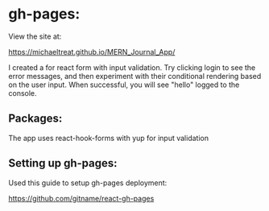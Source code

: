 # gh-pages:

View the site at:

https://michaeltreat.github.io/MERN_Journal_App/

I created a for react form with input validation. Try clicking login to see the error messages, and then experiment with their conditional rendering based on the user input. When successful, you will see "hello" logged to the console. 


## Packages:
The app uses react-hook-forms with yup for input validation


## Setting up gh-pages:
Used this guide to setup gh-pages deployment:

https://github.com/gitname/react-gh-pages



